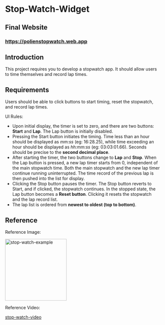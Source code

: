 # Stop-Watch-Widget

## Final Website

### https://polienstopwatch.web.app

## Introduction

This project requires you to develop a stopwatch app. It should allow users to time themselves and record lap times.

## Requirements

Users should be able to click buttons to start timing, reset the stopwatch, and record lap times.

UI Rules:

- Upon initial display, the timer is set to zero, and there are two buttons: **Start** and **Lap**. The Lap button is initially disabled.
- Pressing the Start button initiates the timing. Time less than an hour should be displayed as _mm:ss_ (eg: 16:28.25), while time exceeding an hour should be displayed as _hh:mm:ss_ (eg: 03:03:01.66). Seconds should be precise to the **second decimal place**.
- After starting the timer, the two buttons change to **Lap** and **Stop**. When the Lap button is pressed, a new lap timer starts from 0, independent of the main stopwatch time. Both the main stopwatch and the new lap timer continue running uninterrupted. The time record of the previous lap is then pushed into the list for display.
- Clicking the Stop button pauses the timer. The Stop button reverts to Start, and if clicked, the stopwatch continues. In the stopped state, the Lap button becomes a **Reset button**. Clicking it resets the stopwatch and the lap record list.
- The lap list is ordered from **newest to oldest (top to bottom)**.

## Reference

Reference Image:

<img src="public/stop-watch-ui.jpeg" alt="stop-watch-example" width="200"/>

Reference Video:

[stop-watch-video](https://github.com/Glossika-PL/stop-watch-widget/assets/109053974/40f170e4-9b2c-49ad-8596-b3040d3e05b0)

